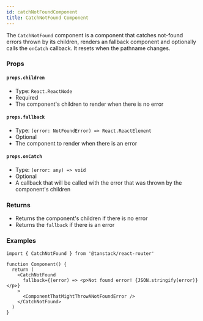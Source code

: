 ```yaml
---
id: catchNotFoundComponent
title: CatchNotFound Component
---
```


The `CatchNotFound` component is a component that catches not-found errors thrown by its children, renders an fallback component and optionally calls the `onCatch` callback. It resets when the pathname changes.

### Props

#### `props.children`

- Type: `React.ReactNode`
- Required
- The component's children to render when there is no error

#### `props.fallback`

- Type: `(error: NotFoundError) => React.ReactElement`
- Optional
- The component to render when there is an error

#### `props.onCatch`

- Type: `(error: any) => void`
- Optional
- A callback that will be called with the error that was thrown by the component's children

### Returns

- Returns the component's children if there is no error
- Returns the `fallback` if there is an error

### Examples

```tsx
import { CatchNotFound } from '@tanstack/react-router'

function Component() {
  return (
    <CatchNotFound
      fallback={(error) => <p>Not found error! {JSON.stringify(error)}</p>}
    >
      <ComponentThatMightThrowANotFoundError />
    </CatchNotFound>
  )
}
```
